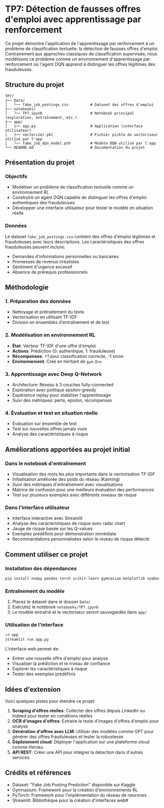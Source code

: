 # TP7: Détection de fausses offres d'emploi avec apprentissage par renforcement

Ce projet démontre l'application de l'apprentissage par renforcement à un problème de classification textuelle: la détection de fausses offres d'emploi. Contrairement aux approches classiques de classification supervisée, nous modélisons ce problème comme un environnement d'apprentissage par renforcement où l'agent DQN apprend à distinguer les offres légitimes des frauduleuses.

## Structure du projet

```
TP7/
├── Data/
│   └── fake_job_postings.csv          # Dataset des offres d'emploi
├── notebooks/
│   └── TP7.ipynb                      # Notebook principal (exploration, entraînement, etc.)
├── app/
│   ├── app.py                         # Application (interface utilisateur)
│   ├── vectorizer.pkl                 # Fichier pickle du vectoriseur utilisé par l'app
│   └── fake_job_dqn_model.pth         # Modèle DQN utilisé par l'app
└── README.md                          # Documentation du projet
```

## Présentation du projet

### Objectifs
- Modéliser un problème de classification textuelle comme un environnement RL
- Construire un agent DQN capable de distinguer les offres d'emploi authentiques des frauduleuses
- Développer une interface utilisateur pour tester le modèle en situation réelle

### Données
Le dataset `fake_job_postings.csv` contient des offres d'emploi légitimes et frauduleuses avec leurs descriptions. Les caractéristiques des offres frauduleuses peuvent inclure:
- Demandes d'informations personnelles ou bancaires
- Promesses de revenus irréalistes
- Sentiment d'urgence excessif
- Absence de prérequis professionnels

## Méthodologie

### 1. Préparation des données
- Nettoyage et prétraitement du texte
- Vectorisation en utilisant TF-IDF
- Division en ensembles d'entraînement et de test

### 2. Modélisation en environnement RL
- **État**: Vecteur TF-IDF d'une offre d'emploi
- **Actions**: Prédiction (0: authentique, 1: frauduleuse)
- **Récompenses**: +1 pour classification correcte, -1 sinon
- **Environnement**: Créé en héritant de `gym.Env`

### 3. Apprentissage avec Deep Q-Network
- Architecture: Réseau à 3 couches fully-connected
- Exploration avec politique epsilon-greedy
- Expérience replay pour stabiliser l'apprentissage
- Suivi des métriques: perte, epsilon, récompenses

### 4. Évaluation et test en situation réelle
- Évaluation sur ensemble de test
- Test sur nouvelles offres jamais vues
- Analyse des caractéristiques à risque

## Améliorations apportées au projet initial

### Dans le notebook d'entraînement
- Visualisation des mots les plus importants dans la vectorisation TF-IDF
- Initialisation améliorée des poids du réseau (Kaiming)
- Suivi des métriques d'entraînement avec visualisations
- Matrice de confusion pour une meilleure évaluation des performances
- Test sur plusieurs exemples avec différents niveaux de risque

### Dans l'interface utilisateur
- Interface interactive avec Streamlit
- Analyse des caractéristiques de risque avec radar chart
- Jauge de risque basée sur les Q-values
- Exemples prédéfinis pour démonstration immédiate
- Recommandations personnalisées selon le niveau de risque détecté

## Comment utiliser ce projet

### Installation des dépendances
```bash
pip install numpy pandas torch scikit-learn gymnasium matplotlib seaborn streamlit
```

### Entraînement du modèle
1. Placez le dataset dans le dossier `Data/`
2. Exécutez le notebook `notebooks/TP7.ipynb`
3. Le modèle entraîné et le vectoriseur seront sauvegardés dans `app/`

### Utilisation de l'interface
```bash
cd app
streamlit run app.py
```

L'interface web permet de:
- Entrer une nouvelle offre d'emploi pour analyse
- Visualiser la prédiction et le niveau de confiance
- Explorer les caractéristiques à risque
- Tester des exemples prédéfinis

## Idées d'extension

Voici quelques pistes pour étendre ce projet:
1. **Scraping d'offres réelles**: Collecter des offres depuis LinkedIn ou Indeed pour tester en conditions réelles
2. **OCR d'images d'offres**: Extraire le texte d'images d'offres d'emploi pour analyse
3. **Génération d'offres avec LLM**: Utiliser des modèles comme GPT pour générer des offres frauduleuses et tester la robustesse
4. **Déploiement cloud**: Déployer l'application sur une plateforme cloud comme Heroku
5. **API REST**: Créer une API pour intégrer la détection dans d'autres services

## Crédits et références
- Dataset: "Fake Job Posting Prediction" disponible sur Kaggle
- Gymnasium: Framework pour la création d'environnements RL
- PyTorch: Framework pour l'implémentation du réseau de neurones
- Streamlit: Bibliothèque pour la création d'interfaces web#
